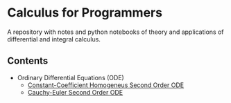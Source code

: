 # Calculus for Programmers
A repository with notes and python notebooks of theory and applications of differential and integral calculus.

## Contents
* Ordinary Differential Equations (ODE)
    * [Constant-Coefficient Homogeneus Second Order ODE](ODE/second_order/Const-Coeff_Homogeneus_SO_ODE.ipynb)
    * [Cauchy-Euler Second Order ODE](ODE/second_order/Cauchy-Euler_SO_ODE.ipynb)
